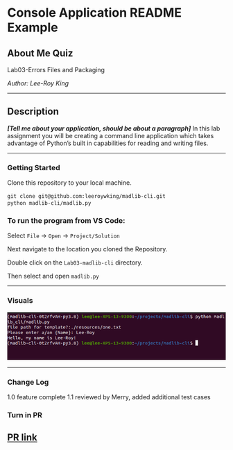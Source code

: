 # Console Application README Example

## About Me Quiz

Lab03-Errors Files and Packaging

*Author: Lee-Roy King*

----

## Description
***[Tell me about your application, should be about a paragraph]***
In this lab assignment you will be creating a command line application which takes advantage of Python’s built in capabilities for reading and writing files.

---

### Getting Started
Clone this repository to your local machine.

```
git clone git@github.com:leeroywking/madlib-cli.git
python madlib-cli/madlib.py
```

### To run the program from VS Code:
Select ```File``` -> ```Open``` -> ```Project/Solution```

Next navigate to the location you cloned the Repository.

Double click on the ```Lab03-madlib-cli``` directory.

Then select and open ```madlib.py```

---

### Visuals

![img](./resources/madlibs.png)


---

### Change Log
1.0 feature complete
1.1 reviewed by Merry, added additional test cases 



### Turn in PR
[PR link](https://github.com/leeroywking/madlib-cli/pull/1)
------------------------------